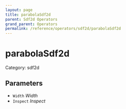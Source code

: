 ```yaml
---
layout: page
title: parabolaSdf2d
parent: Sdf2d Operators
grand_parent: Operators
permalink: /reference/operators/sdf2d/parabolaSdf2d
---
```


# parabolaSdf2d

Category: sdf2d



## Parameters

* `Width` *Width*
* `Inspect` *Inspect*
